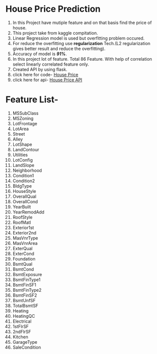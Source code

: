 # House Price Prediction
  1. In this Project have mutiple feature and on that basis find the price of house.
  2. This project take from kaggle compitation.
  3. Linear Regression model is used but overfitting problem occured.
  4. For reduce the overfitting use **regularization** Tech.(L2 regularization gives better result and reduce the overfitting).
  5. Accuracy of model is ***91%***.
  6. In this project lot of feature. Total 86 Feature. With help of correlation select linearly correlated feature only.
  7. Created API by using flask.
  8. click here for code- [House Price](House_Price_Prediction/price_prediction.ipynb)
  9. click here for api- [House Price API](House_Price_Prediction/model_api/main.py)
  
# Feature List-
1. MSSubClass                
3. MSZoning               
4. LotFrontage               
5. LotArea                   
6. Street                        
7. Alley                 
8. LotShape                
9. LandContour             
10. Utilities               
11. LotConfig             
12. LandSlope             
13. Neighborhood            
14. Condition1               
15. Condition2
16. BldgType
17. HouseStyle
18. OverallQual
19. OverallCond
20. YearBuilt
21. YearRemodAdd
22. RoofStyle
23. RoofMatl
24. Exterior1st
25. Exterior2nd
26. MasVnrType
27. MasVnrArea
28. ExterQual
29. ExterCond
30. Foundation
31. BsmtQual
39. BsmtCond
40. BsmtExposure
41. BsmtFinType1
42. BsmtFinSF1
43. BsmtFinType2      
44. BsmtFinSF2
45. BsmtUnfSF
46. TotalBsmtSF
47. Heating
48. HeatingQC
50. Electrical
51. 1stFlrSF
52. 2ndFlrSF
53. Kitchen
54. GarageType
55. SaleCondition
